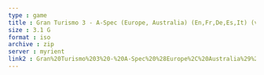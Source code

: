 ```yaml
---
type : game
title : Gran Turismo 3 - A-Spec (Europe, Australia) (En,Fr,De,Es,It) (v1
size : 3.1 G
format : iso
archive : zip
server : myrient
link2 : Gran%20Turismo%203%20-%20A-Spec%20%28Europe%2C%20Australia%29%20%28En%2CFr%2CDe%2CEs%2CIt%29%20%28v1.00%29
---
```

